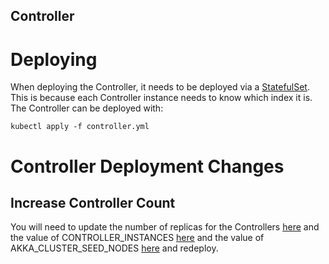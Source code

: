 Controller
----------

# Deploying

When deploying the Controller, it needs to be deployed via a
[StatefulSet][StatefulSet]. This is because each Controller
instance needs to know which index it is. The Controller
can be deployed with:

```
kubectl apply -f controller.yml
```

# Controller Deployment Changes
## Increase Controller Count

You will need to update the number of replicas for the
Controllers [here](https://github.com/apache/incubator-openwhisk-deploy-kube/tree/master/kubernetes/controller/controller.yml#L10)
and the value of CONTROLLER_INSTANCES [here](https://github.com/apache/incubator-openwhisk-deploy-kube/tree/master/kubernetes/controller/controller.yml#L60)
and the value of AKKA_CLUSTER_SEED_NODES [here](https://github.com/apache/incubator-openwhisk-deploy-kube/tree/master/kubernetes/controller/controller.yml#L88)
and redeploy.

[StatefulSet]: https://kubernetes.io/docs/concepts/workloads/controllers/statefulset/
